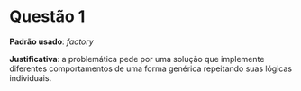 # Questão 1

**Padrão usado**: *factory*

**Justificativa**: a problemática pede por uma solução que implemente 
diferentes comportamentos de uma forma genérica repeitando suas lógicas
 individuais.

